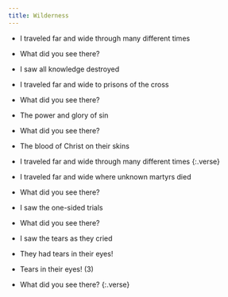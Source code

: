 ```yaml
---
title: Wilderness
---
```


- I traveled far and wide through many different times
- What did you see there?
- I saw all knowledge destroyed
- I traveled far and wide to prisons of the cross
- What did you see there?
- The power and glory of sin
- What did you see there?
- The blood of Christ on their skins
- I traveled far and wide through many different times
{:.verse}

- I traveled far and wide where unknown martyrs died
- What did you see there?
- I saw the one-sided trials
- What did you see there?
- I saw the tears as they cried
- They had tears in their eyes!
- Tears in their eyes! (3)
- What did you see there?
{:.verse}
